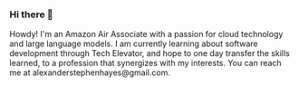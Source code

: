 ### Hi there 👋

<!--
**alehayeb/alehayeb** is a ✨ _special_ ✨ repository because its `README.md` (this file) appears on your GitHub profile.

Here are some ideas to get you started:

- 🔭 I’m currently working on ...
- 🌱 I’m currently learning ...
- 👯 I’m looking to collaborate on ...
- 🤔 I’m looking for help with ...
- 💬 Ask me about ...
- 📫 How to reach me: ...
- 😄 Pronouns: ...
- ⚡ Fun fact: ...
--> Howdy! I'm an Amazon Air Associate with a passion for cloud technology and large language models. I am currently learning about software development through Tech Elevator, and hope to one day transfer the skills learned, to a profession that synergizes with my interests. You can reach me at alexanderstephenhayes@gmail.com. 
